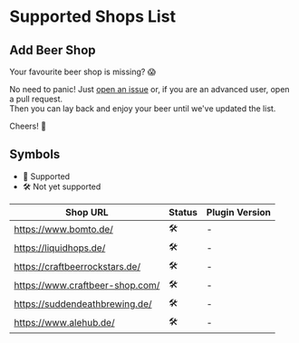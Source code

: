 #  Supported Shops List

## Add Beer Shop
Your favourite beer shop is missing? :scream:

No need to panic! Just [open an issue](https://github.com/apriljunge/untappd-browser-extension/issues/new/choose) or, if you are an advanced user, open a pull request. \
Then you can lay back and enjoy your beer until we've updated the list.

Cheers! :beers:

## Symbols

- :beer: Supported
- :hammer_and_wrench: Not yet supported


| Shop URL                               | Status              | Plugin Version |
|----------------------------------------|---------------------|----------------|
| https://www.bomto.de/                  | :hammer_and_wrench: | -              |
| https://liquidhops.de/                 | :hammer_and_wrench: | -              |
| https://craftbeerrockstars.de/         | :hammer_and_wrench: | -              |
| https://www.craftbeer-shop.com/        | :hammer_and_wrench: | -              |
| https://suddendeathbrewing.de/         | :hammer_and_wrench: | -              |
| https://www.alehub.de/                 | :hammer_and_wrench: | -              |
